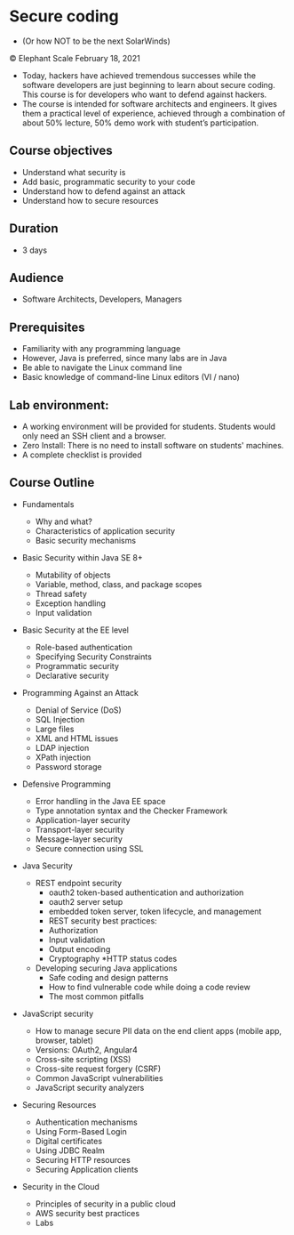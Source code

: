 # Secure coding
* (Or how NOT to be the next SolarWinds)

© Elephant Scale
February 18, 2021



* Today, hackers have achieved tremendous successes while the software developers are just beginning to learn about secure coding. This course is for developers who want to defend against hackers.
* The course is intended for software architects and engineers. It gives them a practical level of experience, achieved through a combination of about 50% lecture, 50% demo work with student’s participation. 

##  Course objectives
* Understand what security is
* Add basic, programmatic security to your code
* Understand how to defend against an attack
* Understand how to secure resources

## Duration
* 3 days
## Audience
* Software Architects, Developers, Managers
## Prerequisites
* Familiarity with any programming language 
* However, Java is preferred, since many labs are in Java
* Be able to navigate the Linux command line
* Basic knowledge of command-line Linux editors (VI / nano)

## Lab environment:
* A working environment will be provided for students.  Students would only need an SSH client and a browser.
* Zero Install: There is no need to install software on students' machines.
* A complete checklist is provided

## Course Outline

* Fundamentals
    * Why and what?
    * Characteristics of application security
    * Basic security mechanisms
* Basic Security within Java SE 8+
    * Mutability of objects
    * Variable, method, class, and package scopes
    * Thread safety
    * Exception handling
    * Input validation
* Basic Security at the EE level
    * Role-based authentication
    * Specifying Security Constraints
    * Programmatic security
    * Declarative security
* Programming Against an Attack
    * Denial of Service (DoS)
    * SQL Injection
    * Large files
    * XML and HTML issues
    * LDAP injection
    * XPath injection
    * Password storage
* Defensive Programming
    * Error handling in the Java EE space
    * Type annotation syntax and the Checker Framework
    * Application-layer security
    * Transport-layer security
    * Message-layer security
    * Secure connection using SSL

* Java Security
    * REST endpoint security
        * oauth2 token-based authentication and authorization
        * oauth2 server setup
        * embedded token server, token lifecycle, and management
        * REST security best practices:
        * Authorization
        * Input validation
        * Output encoding
        * Cryptography
        *HTTP status codes
    * Developing securing Java applications
        * Safe coding and design patterns
        * How to find vulnerable code while doing a code review
        * The most common pitfalls
* JavaScript security
    * How to manage secure PII data on the end client apps (mobile app, browser, tablet)
    * Versions: OAuth2, Angular4
    * Cross-site scripting (XSS)
    * Cross-site request forgery (CSRF)
    * Common JavaScript vulnerabilities
    * JavaScript security analyzers

* Securing Resources
    * Authentication mechanisms
    * Using Form-Based Login
    * Digital certificates
    * Using JDBC Realm
    * Securing HTTP resources
    * Securing Application clients

* Security in the Cloud
    * Principles of security in a public cloud
    * AWS security best practices
    * Labs
